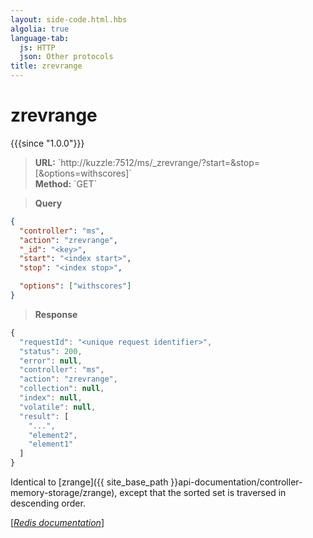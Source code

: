 ```yaml
---
layout: side-code.html.hbs
algolia: true
language-tab:
  js: HTTP
  json: Other protocols
title: zrevrange
---
```


# zrevrange

{{{since "1.0.0"}}}




<blockquote class="js">
<p>
<b>URL:</b> `http://kuzzle:7512/ms/_zrevrange/<key>?start=<index start>&stop=<index stop>[&options=withscores]`  
</br><b>Method:</b> `GET`
</p>
</blockquote>

<blockquote class="json">
<p>
<b>Query</b>
</p>
</blockquote>


```json
{
  "controller": "ms",
  "action": "zrevrange",
  "_id": "<key>",
  "start": "<index start>",
  "stop": "<index stop>",

  "options": ["withscores"]
}
```

>**Response**

```javascript
{
  "requestId": "<unique request identifier>",
  "status": 200,
  "error": null,
  "controller": "ms",
  "action": "zrevrange",
  "collection": null,
  "index": null,
  "volatile": null,
  "result": [
    "...",
    "element2",
    "element1"
  ]
}
```

Identical to [zrange]({{ site_base_path }}api-documentation/controller-memory-storage/zrange), except that the sorted set is traversed in descending order.

[[_Redis documentation_]](https://redis.io/commands/zrevrange)

